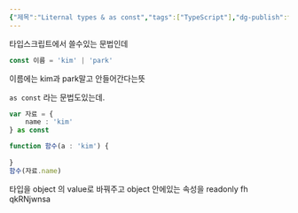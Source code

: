 ```yaml
---
{"제목":"Liternal types & as const","tags":["TypeScript"],"dg-publish":true,"permalink":"/v2/studynotes/type-script/liternal-types-and-as-const/","dgPassFrontmatter":true}
---
```


타입스크립트에서 쓸수있는 문법인데

```ts
const 이름 = 'kim' | 'park'
```

이름에는 kim과 park말고 안들어간다는뜻

 `as const` 라는 문법도있는데.

```ts
var 자료 = {
	name : 'kim'
} as const

function 함수(a : 'kim') {
	
}
함수(자료.name)
```

타입을 object 의 value로 바꿔주고 object 안에있는 속성을 readonly fh qkRNjwnsa